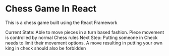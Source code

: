 # Chess Game In React

This is a chess game built using the React Framework

Current State: Able to move pieces in a turn based fashion. Piece movement is controlled by normal Chess rules
Next Step: Putting someone in Check needs to limit their movement options. A move resulting in putting your own king in check should also be forbidden


